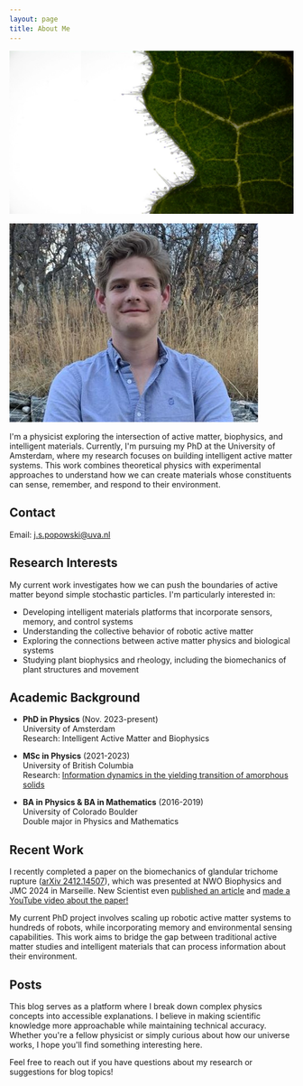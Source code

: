 ```yaml
---
layout: page
title: About Me
---
```


<div class="page-container">
    <div class="background-container">
        <img src="/docs/assets/Trichome.jpg" alt="Trichome Background" class="background-image">
    </div>
    <div class="content" markdown="1">

![Headshot image](/docs/assets/small_cropped_headshot.jpg)

I'm a physicist exploring the intersection of active matter, biophysics, and intelligent materials. Currently, I'm pursuing my PhD at the University of Amsterdam, where my research focuses on building intelligent active matter systems. This work combines theoretical physics with experimental approaches to understand how we can create materials whose constituents can sense, remember, and respond to their environment.

## Contact
Email: [j.s.popowski@uva.nl](mailto:j.s.popowski@uva.nl)

## Research Interests

My current work investigates how we can push the boundaries of active matter beyond simple stochastic particles. I'm particularly interested in:

- Developing intelligent materials platforms that incorporate sensors, memory, and control systems
- Understanding the collective behavior of robotic active matter
- Exploring the connections between active matter physics and biological systems
- Studying plant biophysics and rheology, including the biomechanics of plant structures and movement

## Academic Background

- **PhD in Physics** (Nov. 2023-present)  
  University of Amsterdam  
  Research: Intelligent Active Matter and Biophysics

- **MSc in Physics** (2021-2023)  
  University of British Columbia  
  Research: [Information dynamics in the yielding transition of amorphous solids](https://open.library.ubc.ca/soa/cIRcle/collections/ubctheses/24/items/1.0436957)

- **BA in Physics & BA in Mathematics** (2016-2019)  
  University of Colorado Boulder  
  Double major in Physics and Mathematics

## Recent Work

I recently completed a paper on the biomechanics of glandular trichome rupture ([arXiv 2412.14507](https://arxiv.org/abs/2412.14507)), which was presented at NWO Biophysics and JMC 2024 in Marseille. New Scientist even [published an article](https://www.newscientist.com/article/2463134-tomato-plants-are-covered-in-tiny-anti-pest-booby-traps/) and [made a YouTube video about the paper!](https://www.youtube.com/watch?v=8h88eIaWfpM)

My current PhD project involves scaling up robotic active matter systems to hundreds of robots, while incorporating memory and environmental sensing capabilities. This work aims to bridge the gap between traditional active matter studies and intelligent materials that can process information about their environment.

## Posts

This blog serves as a platform where I break down complex physics concepts into accessible explanations. I believe in making scientific knowledge more approachable while maintaining technical accuracy. Whether you're a fellow physicist or simply curious about how our universe works, I hope you'll find something interesting here.

Feel free to reach out if you have questions about my research or suggestions for blog topics!
</div>

<script>
    // Function to update background image position
    function updateImagePosition(x, y) {
        document.documentElement.style.setProperty('--bg-position-x', `${x}%`);
        document.documentElement.style.setProperty('--bg-position-y', `${y}%`);
    }

    // Example: Adjust these values to shift the image focus
    updateImagePosition(35, 50);  // Shifts image 30% from left, centered vertically
</script>
